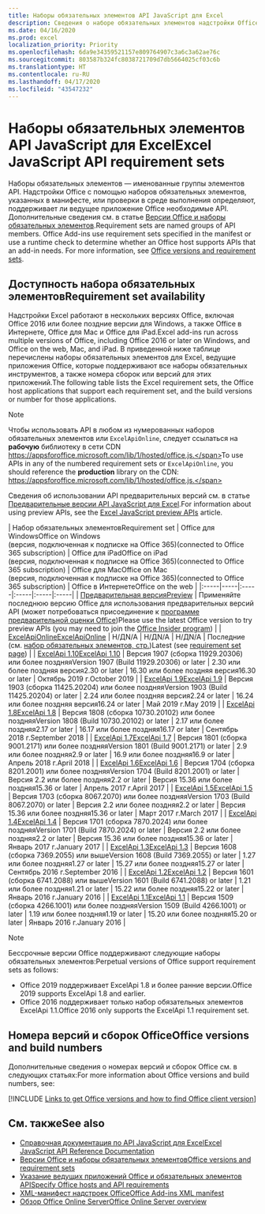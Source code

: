 ```yaml
---
title: Наборы обязательных элементов API JavaScript для Excel
description: Сведения о наборе обязательных элементов надстройки Office для сборок Excel.
ms.date: 04/16/2020
ms.prod: excel
localization_priority: Priority
ms.openlocfilehash: 6da9e34359521157e809764907c3a6c3a62ae76c
ms.sourcegitcommit: 803587b324fc8038721709d7db5664025cf03c6b
ms.translationtype: HT
ms.contentlocale: ru-RU
ms.lasthandoff: 04/17/2020
ms.locfileid: "43547232"
---
```

# <a name="excel-javascript-api-requirement-sets"></a><span data-ttu-id="65e64-103">Наборы обязательных элементов API JavaScript для Excel</span><span class="sxs-lookup"><span data-stu-id="65e64-103">Excel JavaScript API requirement sets</span></span>

<span data-ttu-id="65e64-p101">Наборы обязательных элементов — именованные группы элементов API. Надстройки Office с помощью наборов обязательных элементов, указанных в манифесте, или проверки в среде выполнения определяют, поддерживает ли ведущее приложение Office необходимые API. Дополнительные сведения см. в статье [Версии Office и наборы обязательных элементов](../../develop/office-versions-and-requirement-sets.md).</span><span class="sxs-lookup"><span data-stu-id="65e64-p101">Requirement sets are named groups of API members. Office Add-ins use requirement sets specified in the manifest or use a runtime check to determine whether an Office host supports APIs that an add-in needs. For more information, see [Office versions and requirement sets](../../develop/office-versions-and-requirement-sets.md).</span></span>

## <a name="requirement-set-availability"></a><span data-ttu-id="65e64-107">Доступность набора обязательных элементов</span><span class="sxs-lookup"><span data-stu-id="65e64-107">Requirement set availability</span></span>

<span data-ttu-id="65e64-108">Надстройки Excel работают в нескольких версиях Office, включая Office 2016 или более поздние версии для Windows, а также Office в Интернете, Office для Mac и Office для iPad.</span><span class="sxs-lookup"><span data-stu-id="65e64-108">Excel add-ins run across multiple versions of Office, including Office 2016 or later on Windows, and Office on the web, Mac, and iPad.</span></span> <span data-ttu-id="65e64-109">В приведенной ниже таблице перечислены наборы обязательных элементов для Excel, ведущие приложения Office, которые поддерживают все наборы обязательных инструментов, а также номера сборок или версий для этих приложений.</span><span class="sxs-lookup"><span data-stu-id="65e64-109">The following table lists the Excel requirement sets, the Office host applications that support each requirement set, and the build versions or number for those applications.</span></span>

> [!NOTE]
> <span data-ttu-id="65e64-110">Чтобы использовать API в любом из нумерованных наборов обязательных элементов или `ExcelApiOnline`, следует ссылаться на **рабочую** библиотеку в сети CDN https://appsforoffice.microsoft.com/lib/1/hosted/office.js.</span><span class="sxs-lookup"><span data-stu-id="65e64-110">To use APIs in any of the numbered requirement sets or `ExcelApiOnline`, you should reference the **production** library on the CDN: https://appsforoffice.microsoft.com/lib/1/hosted/office.js.</span></span>
>
> <span data-ttu-id="65e64-111">Сведения об использовании API предварительных версий см. в статье [Предварительные версии API JavaScript для Excel](excel-preview-apis.md).</span><span class="sxs-lookup"><span data-stu-id="65e64-111">For information about using preview APIs, see the [Excel JavaScript preview APIs](excel-preview-apis.md) article.</span></span>

|  <span data-ttu-id="65e64-112">Набор обязательных элементов</span><span class="sxs-lookup"><span data-stu-id="65e64-112">Requirement set</span></span>  |  <span data-ttu-id="65e64-113">Office для Windows</span><span class="sxs-lookup"><span data-stu-id="65e64-113">Office on Windows</span></span><br><span data-ttu-id="65e64-114">(версия, подключенная к подписке на Office 365)</span><span class="sxs-lookup"><span data-stu-id="65e64-114">(connected to Office 365 subscription)</span></span>  |  <span data-ttu-id="65e64-115">Office для iPad</span><span class="sxs-lookup"><span data-stu-id="65e64-115">Office on iPad</span></span><br><span data-ttu-id="65e64-116">(версия, подключенная к подписке на Office 365)</span><span class="sxs-lookup"><span data-stu-id="65e64-116">(connected to Office 365 subscription)</span></span>  |  <span data-ttu-id="65e64-117">Office для Mac</span><span class="sxs-lookup"><span data-stu-id="65e64-117">Office on Mac</span></span><br><span data-ttu-id="65e64-118">(версия, подключенная к подписке на Office 365)</span><span class="sxs-lookup"><span data-stu-id="65e64-118">(connected to Office 365 subscription)</span></span>  | <span data-ttu-id="65e64-119">Office в Интернете</span><span class="sxs-lookup"><span data-stu-id="65e64-119">Office on the web</span></span> |
|:-----|-----|:-----|:-----|:-----|:-----|
| [<span data-ttu-id="65e64-120">Предварительная версия</span><span class="sxs-lookup"><span data-stu-id="65e64-120">Preview</span></span>](excel-preview-apis.md)  | <span data-ttu-id="65e64-121">Применяйте последнюю версию Office для использования предварительных версий API (может потребоваться присоединение к [программе предварительной оценки Office](https://insider.office.com))</span><span class="sxs-lookup"><span data-stu-id="65e64-121">Please use the latest Office version to try preview APIs (you may need to join the [Office Insider program](https://insider.office.com))</span></span> |
| [<span data-ttu-id="65e64-122">ExcelApiOnline</span><span class="sxs-lookup"><span data-stu-id="65e64-122">ExcelApiOnline</span></span>](excel-api-online-requirement-set.md) | <span data-ttu-id="65e64-123">Н/Д</span><span class="sxs-lookup"><span data-stu-id="65e64-123">N/A</span></span> | <span data-ttu-id="65e64-124">Н/Д</span><span class="sxs-lookup"><span data-stu-id="65e64-124">N/A</span></span> | <span data-ttu-id="65e64-125">Н/Д</span><span class="sxs-lookup"><span data-stu-id="65e64-125">N/A</span></span> | <span data-ttu-id="65e64-126">Последние (см. [набор обязательных элементов, стр.](./excel-api-online-requirement-set.md))</span><span class="sxs-lookup"><span data-stu-id="65e64-126">Latest (see [requirement set page](./excel-api-online-requirement-set.md))</span></span> |
| [<span data-ttu-id="65e64-127">ExcelApi 1.10</span><span class="sxs-lookup"><span data-stu-id="65e64-127">ExcelApi 1.10</span></span>](excel-api-1-10-requirement-set.md) | <span data-ttu-id="65e64-128">Версия 1907 (сборка 11929.20306) или более поздняя</span><span class="sxs-lookup"><span data-stu-id="65e64-128">Version 1907 (Build 11929.20306) or later</span></span> | <span data-ttu-id="65e64-129">2.30 или более поздняя версия</span><span class="sxs-lookup"><span data-stu-id="65e64-129">2.30 or later</span></span> | <span data-ttu-id="65e64-130">16.30 или более поздняя версия</span><span class="sxs-lookup"><span data-stu-id="65e64-130">16.30 or later</span></span> | <span data-ttu-id="65e64-131">Октябрь 2019 г.</span><span class="sxs-lookup"><span data-stu-id="65e64-131">October 2019</span></span> |
| [<span data-ttu-id="65e64-132">ExcelApi 1.9</span><span class="sxs-lookup"><span data-stu-id="65e64-132">ExcelApi 1.9</span></span>](excel-api-1-9-requirement-set.md)  | <span data-ttu-id="65e64-133">Версия 1903 (сборка 11425.20204) или более поздняя</span><span class="sxs-lookup"><span data-stu-id="65e64-133">Version 1903 (Build 11425.20204) or later</span></span> | <span data-ttu-id="65e64-134">2.24 или более поздняя версия</span><span class="sxs-lookup"><span data-stu-id="65e64-134">2.24 or later</span></span> | <span data-ttu-id="65e64-135">16.24 или более поздняя версия</span><span class="sxs-lookup"><span data-stu-id="65e64-135">16.24 or later</span></span> | <span data-ttu-id="65e64-136">Май 2019 г.</span><span class="sxs-lookup"><span data-stu-id="65e64-136">May 2019</span></span> |
| [<span data-ttu-id="65e64-137">ExcelApi 1.8</span><span class="sxs-lookup"><span data-stu-id="65e64-137">ExcelApi 1.8</span></span>](excel-api-1-8-requirement-set.md)  | <span data-ttu-id="65e64-138">Версия 1808 (сборка 10730.20102) или более поздняя</span><span class="sxs-lookup"><span data-stu-id="65e64-138">Version 1808 (Build 10730.20102) or later</span></span> | <span data-ttu-id="65e64-139">2.17 или более поздняя</span><span class="sxs-lookup"><span data-stu-id="65e64-139">2.17 or later</span></span> | <span data-ttu-id="65e64-140">16.17 или более поздняя</span><span class="sxs-lookup"><span data-stu-id="65e64-140">16.17 or later</span></span> | <span data-ttu-id="65e64-141">Сентябрь 2018 г.</span><span class="sxs-lookup"><span data-stu-id="65e64-141">September 2018</span></span> |
| [<span data-ttu-id="65e64-142">ExcelApi 1.7</span><span class="sxs-lookup"><span data-stu-id="65e64-142">ExcelApi 1.7</span></span>](excel-api-1-7-requirement-set.md)  | <span data-ttu-id="65e64-143">Версия 1801 (сборка 9001.2171) или более поздняя</span><span class="sxs-lookup"><span data-stu-id="65e64-143">Version 1801 (Build 9001.2171) or later</span></span>   | <span data-ttu-id="65e64-144">2.9 или более поздняя</span><span class="sxs-lookup"><span data-stu-id="65e64-144">2.9 or later</span></span>  | <span data-ttu-id="65e64-145">16.9 или более поздняя</span><span class="sxs-lookup"><span data-stu-id="65e64-145">16.9 or later</span></span>  | <span data-ttu-id="65e64-146">Апрель 2018 г.</span><span class="sxs-lookup"><span data-stu-id="65e64-146">April 2018</span></span> |
| [<span data-ttu-id="65e64-147">ExcelApi 1.6</span><span class="sxs-lookup"><span data-stu-id="65e64-147">ExcelApi 1.6</span></span>](excel-api-1-6-requirement-set.md)  | <span data-ttu-id="65e64-148">Версия 1704 (сборка 8201.2001) или более поздняя</span><span class="sxs-lookup"><span data-stu-id="65e64-148">Version 1704 (Build 8201.2001) or later</span></span>   | <span data-ttu-id="65e64-149">Версия 2.2 или более поздняя</span><span class="sxs-lookup"><span data-stu-id="65e64-149">2.2 or later</span></span>  | <span data-ttu-id="65e64-150">Версия 15.36 или более поздняя</span><span class="sxs-lookup"><span data-stu-id="65e64-150">15.36 or later</span></span> | <span data-ttu-id="65e64-151">Апрель 2017 г.</span><span class="sxs-lookup"><span data-stu-id="65e64-151">April 2017</span></span> |
| [<span data-ttu-id="65e64-152">ExcelApi 1.5</span><span class="sxs-lookup"><span data-stu-id="65e64-152">ExcelApi 1.5</span></span>](excel-api-1-5-requirement-set.md)  | <span data-ttu-id="65e64-153">Версия 1703 (сборка 8067.2070) или более поздняя</span><span class="sxs-lookup"><span data-stu-id="65e64-153">Version 1703 (Build 8067.2070) or later</span></span>   | <span data-ttu-id="65e64-154">Версия 2.2 или более поздняя</span><span class="sxs-lookup"><span data-stu-id="65e64-154">2.2 or later</span></span>  | <span data-ttu-id="65e64-155">Версия 15.36 или более поздняя</span><span class="sxs-lookup"><span data-stu-id="65e64-155">15.36 or later</span></span> | <span data-ttu-id="65e64-156">Март 2017 г.</span><span class="sxs-lookup"><span data-stu-id="65e64-156">March 2017</span></span> |
| [<span data-ttu-id="65e64-157">ExcelApi 1.4</span><span class="sxs-lookup"><span data-stu-id="65e64-157">ExcelApi 1.4</span></span>](excel-api-1-4-requirement-set.md)  | <span data-ttu-id="65e64-158">Версия 1701 (сборка 7870.2024) или более поздняя</span><span class="sxs-lookup"><span data-stu-id="65e64-158">Version 1701 (Build 7870.2024) or later</span></span>   | <span data-ttu-id="65e64-159">Версия 2.2 или более поздняя</span><span class="sxs-lookup"><span data-stu-id="65e64-159">2.2 or later</span></span>  | <span data-ttu-id="65e64-160">Версия 15.36 или более поздняя</span><span class="sxs-lookup"><span data-stu-id="65e64-160">15.36 or later</span></span> | <span data-ttu-id="65e64-161">Январь 2017 г.</span><span class="sxs-lookup"><span data-stu-id="65e64-161">January 2017</span></span> |
| [<span data-ttu-id="65e64-162">ExcelApi 1.3</span><span class="sxs-lookup"><span data-stu-id="65e64-162">ExcelApi 1.3</span></span>](excel-api-1-3-requirement-set.md)  | <span data-ttu-id="65e64-163">Версия 1608 (сборка 7369.2055) или выше</span><span class="sxs-lookup"><span data-stu-id="65e64-163">Version 1608 (Build 7369.2055) or later</span></span>   | <span data-ttu-id="65e64-164">1.27 или более поздняя</span><span class="sxs-lookup"><span data-stu-id="65e64-164">1.27 or later</span></span> | <span data-ttu-id="65e64-165">15.27 или более поздняя</span><span class="sxs-lookup"><span data-stu-id="65e64-165">15.27 or later</span></span> | <span data-ttu-id="65e64-166">Сентябрь 2016 г.</span><span class="sxs-lookup"><span data-stu-id="65e64-166">September 2016</span></span> |
| [<span data-ttu-id="65e64-167">ExcelApi 1.2</span><span class="sxs-lookup"><span data-stu-id="65e64-167">ExcelApi 1.2</span></span>](excel-api-1-2-requirement-set.md)  | <span data-ttu-id="65e64-168">Версия 1601 (сборка 6741.2088) или выше</span><span class="sxs-lookup"><span data-stu-id="65e64-168">Version 1601 (Build 6741.2088) or later</span></span>   | <span data-ttu-id="65e64-169">1.21 или более поздняя</span><span class="sxs-lookup"><span data-stu-id="65e64-169">1.21 or later</span></span> | <span data-ttu-id="65e64-170">15.22 или более поздняя</span><span class="sxs-lookup"><span data-stu-id="65e64-170">15.22 or later</span></span> | <span data-ttu-id="65e64-171">Январь 2016 г.</span><span class="sxs-lookup"><span data-stu-id="65e64-171">January 2016</span></span> |
| [<span data-ttu-id="65e64-172">ExcelApi 1.1</span><span class="sxs-lookup"><span data-stu-id="65e64-172">ExcelApi 1.1</span></span>](excel-api-1-1-requirement-set.md)  | <span data-ttu-id="65e64-173">Версия 1509 (сборка 4266.1001) или более поздняя</span><span class="sxs-lookup"><span data-stu-id="65e64-173">Version 1509 (Build 4266.1001) or later</span></span>   | <span data-ttu-id="65e64-174">1.19 или более поздняя</span><span class="sxs-lookup"><span data-stu-id="65e64-174">1.19 or later</span></span> | <span data-ttu-id="65e64-175">15.20 или более поздняя</span><span class="sxs-lookup"><span data-stu-id="65e64-175">15.20 or later</span></span> | <span data-ttu-id="65e64-176">Январь 2016 г.</span><span class="sxs-lookup"><span data-stu-id="65e64-176">January 2016</span></span> |

> [!NOTE]
> <span data-ttu-id="65e64-177">Бессрочные версии Office поддерживают следующие наборы обязательных элементов:</span><span class="sxs-lookup"><span data-stu-id="65e64-177">Perpetual versions of Office support requirement sets as follows:</span></span>
>
> - <span data-ttu-id="65e64-178">Office 2019 поддерживает ExcelApi 1.8 и более ранние версии.</span><span class="sxs-lookup"><span data-stu-id="65e64-178">Office 2019 supports ExcelApi 1.8 and earlier.</span></span>
> - <span data-ttu-id="65e64-179">Office 2016 поддерживает только набор обязательных элементов ExcelApi 1.1.</span><span class="sxs-lookup"><span data-stu-id="65e64-179">Office 2016 only supports the ExcelApi 1.1 requirement set.</span></span>

## <a name="office-versions-and-build-numbers"></a><span data-ttu-id="65e64-180">Номера версий и сборок Office</span><span class="sxs-lookup"><span data-stu-id="65e64-180">Office versions and build numbers</span></span>

<span data-ttu-id="65e64-181">Дополнительные сведения о номерах версий и сборок Office см. в следующих статьях:</span><span class="sxs-lookup"><span data-stu-id="65e64-181">For more information about Office versions and build numbers, see:</span></span>

[!INCLUDE [Links to get Office versions and how to find Office client version](../../includes/links-get-office-versions-builds.md)]

## <a name="see-also"></a><span data-ttu-id="65e64-182">См. также</span><span class="sxs-lookup"><span data-stu-id="65e64-182">See also</span></span>

- [<span data-ttu-id="65e64-183">Справочная документация по API JavaScript для Excel</span><span class="sxs-lookup"><span data-stu-id="65e64-183">Excel JavaScript API Reference Documentation</span></span>](/javascript/api/excel)
- [<span data-ttu-id="65e64-184">Версии Office и наборы обязательных элементов</span><span class="sxs-lookup"><span data-stu-id="65e64-184">Office versions and requirement sets</span></span>](../../develop/office-versions-and-requirement-sets.md)
- [<span data-ttu-id="65e64-185">Указание ведущих приложений Office и обязательных элементов API</span><span class="sxs-lookup"><span data-stu-id="65e64-185">Specify Office hosts and API requirements</span></span>](../../develop/specify-office-hosts-and-api-requirements.md)
- [<span data-ttu-id="65e64-186">XML-манифест надстроек Office</span><span class="sxs-lookup"><span data-stu-id="65e64-186">Office Add-ins XML manifest</span></span>](../../develop/add-in-manifests.md)
- [<span data-ttu-id="65e64-187">Обзор Office Online Server</span><span class="sxs-lookup"><span data-stu-id="65e64-187">Office Online Server overview</span></span>](/officeonlineserver/office-online-server-overview)
